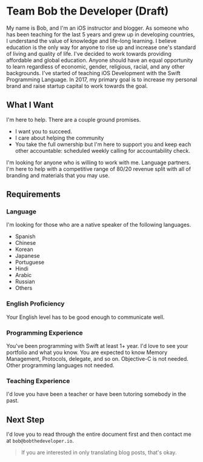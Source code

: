 # Team Bob the Developer (Draft)
My name is Bob, and I'm an iOS instructor and blogger. As someone who has been teaching for the last 5 years and grew up in developing countries, I understand the value of knowledge and life-long learning. I believe education is the only way for anyone to rise up and increase one's standard of living and quality of life. I've decided to work towards providing affordable and global education. Anyone should have an equal opportunity to learn regardless of economic, gender, religious, racial, and any other backgrounds. I've started of teaching iOS Development with the Swift Programming Language. In 2017, my primary goal is to increase my personal brand and raise startup capital to work towards the goal.

## What I Want
I'm here to help. There are a couple ground promises.
 - I want you to succeed.
 - I care about helping the community
 - You take the full ownership but I'm here to support you and keep each other accountable: scheduled weekly calling for accountability check.

I'm looking for anyone who is willing to work with me. Language partners. I'm here to help with a competitive range of 80/20 revenue split with all of branding and materials that you may use.

## Requirements

### Language
I'm looking for those who are a native speaker of the following languages.
 - Spanish
 - Chinese
 - Korean
 - Japanese
 - Portuguese
 - Hindi
 - Arabic
 - Russian
 - Others

### English Proficiency
Your English level has to be good enough to communicate well.

### Programming Experience
You've been programming with Swift at least 1+ year. I'd love to see your portfolio and what you know. You are expected to know Memory Management, Protocols, delegate, and so on. Objective-C is not needed. Other programming languages not needed.

### Teaching Experience
I'd love you have been a teacher or have been tutoring somebody in the past.

## Next Step
I'd love you to read through the entire document first and then contact me at `bob@bobthedeveloper.io`.

> If you are interested in only translating blog posts, that's okay.
